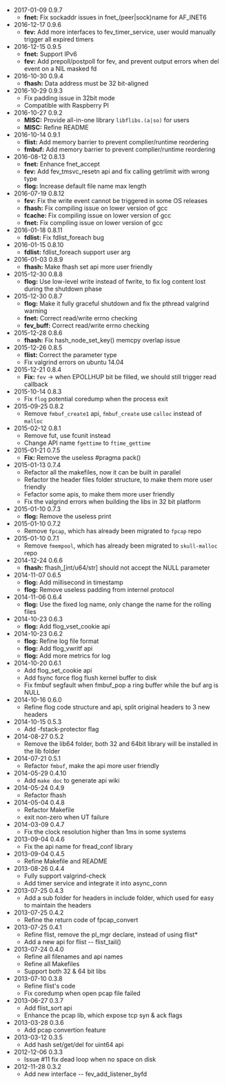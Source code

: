 * 2017-01-09 0.9.7
   * **fnet:** Fix sockaddr issues in fnet_(peer|sock)name for AF_INET6
* 2016-12-17 0.9.6
   * **fev:** Add more interfaces to fev_timer_service, user would manually trigger all expired timers
* 2016-12-15 0.9.5
   * **fnet:** Support IPv6
   * **fev:** Add prepoll/postpoll for fev, and prevent output errors when del event on a NIL masked fd
* 2016-10-30 0.9.4
   * **fhash:** Data address must be 32 bit-aligned
* 2016-10-29 0.9.3
   * Fix padding issue in 32bit mode
   * Compatible with Raspberry PI
* 2016-10-27 0.9.2
   * **MISC:** Provide all-in-one library `libflibs.(a|so)` for users
   * **MISC:** Refine README
* 2016-10-14 0.9.1
   * **flist:** Add memory barrier to prevent complier/runtime reordering
   * **fmbuf:** Add memory barrier to prevent complier/runtime reordering
* 2016-08-12 0.8.13
   * **fnet:** Enhance fnet_accept
   * **fev:** Add fev_tmsvc_resetn api and fix calling getrlimit with wrong type
   * **flog:** Increase default file name max length
* 2016-07-19 0.8.12
   * **fev:** Fix the write event cannot be triggered in some OS releases
   * **fhash:** Fix compiling issue on lower version of gcc
   * **fcache:** Fix compiling issue on lower version of gcc
   * **fnet:** Fix compiling issue on lower version of gcc
* 2016-01-18 0.8.11
   * **fdlist:** Fix fdlist_foreach bug
* 2016-01-15 0.8.10
   * **fdlist:** fdlist_foreach support user arg
* 2016-01-03 0.8.9
   * **fhash:** Make fhash set api more user friendly
* 2015-12-30 0.8.8
   * **flog:** Use low-level write instead of fwrite, to fix log content lost during the shutdown phase
* 2015-12-30 0.8.7
   * **flog:** Make it fully graceful shutdown and fix the pthread valgrind warning
   * **fnet:** Correct read/write errno checking
   * **fev_buff:** Correct read/write errno checking
* 2015-12-28 0.8.6
   * **fhash:** Fix hash_node_set_key() memcpy overlap issue
* 2015-12-26 0.8.5
   * **flist:** Correct the parameter type
   * Fix valgrind errors on ubuntu 14.04
* 2015-12-21 0.8.4
   * **Fix:** `fev` -> when EPOLLHUP bit be filled, we should still trigger read callback
* 2015-10-14 0.8.3
   * Fix `flog` potential coredump when the process exit
* 2015-09-25 0.8.2
   * Remove `fmbuf_create1` api, `fmbuf_create` use `calloc` instead of `malloc`
* 2015-02-12 0.8.1
   * Remove fut, use fcunit instead
   * Change API name `fgettime` to `ftime_gettime`
* 2015-01-21 0.7.5
   * **Fix:** Remove the useless #pragma pack()
* 2015-01-13 0.7.4
   * Refactor all the makefiles, now it can be built in parallel
   * Refactor the header files folder structure, to make them more user friendly
   * Fefactor some apis, to make them more user friendly
   * Fix the valgrind errors when building the libs in 32 bit platform
* 2015-01-10 0.7.3
   * **flog:** Remove the useless print
* 2015-01-10 0.7.2
   * Remove `fpcap`, which has already been migrated to `fpcap` repo
* 2015-01-10 0.7.1
   * Remove `fmempool`, which has already been migrated to `skull-malloc` repo
* 2014-12-24 0.6.6
   * **fhash:** fhash_[int/u64/str] should not accept the NULL parameter
* 2014-11-07 0.6.5
   * **flog:** Add millisecond in timestamp
   * **flog:** Remove useless padding from internel protocol
* 2014-11-06 0.6.4
   * **flog:** Use the fixed log name, only change the name for the rolling files
* 2014-10-23 0.6.3
   * **flog:** Add flog_vset_cookie api
* 2014-10-23 0.6.2
   * **flog:** Refine log file format
   * **flog:** Add flog_vwritf api
   * **flog:** Add more metrics for log
* 2014-10-20 0.6.1
   * Add flog_set_cookie api
   * Add fsync force flog flush kernel buffer to disk
   * Fix fmbuf segfault when fmbuf_pop a ring buffer while the buf arg is NULL
* 2014-10-16 0.6.0
   * Refine flog code structure and api, split original headers to 3 new headers
* 2014-10-15 0.5.3
   * Add -fstack-protector flag
* 2014-08-27 0.5.2
   * Remove the lib64 folder, both 32 and 64bit library will be installed in the lib folder
* 2014-07-21 0.5.1
   * Refactor `fmbuf`, make the api more user friendly
* 2014-05-29 0.4.10
   * Add `make doc` to generate api wiki
* 2014-05-24 0.4.9
   * Refactor fhash
* 2014-05-04 0.4.8
   * Refactor Makefile
   * exit non-zero when UT failure
* 2014-03-09 0.4.7
   * Fix the clock resolution higher than 1ms in some systems
* 2013-09-04 0.4.6
   * Fix the api name for fread_conf library
* 2013-09-04 0.4.5
   * Refine Makefile and README
* 2013-08-26 0.4.4
   * Fully support valgrind-check
   * Add timer service and integrate it into async_conn
* 2013-07-25 0.4.3
   * Add a sub folder for headers in include folder, which used for easy to maintain the headers
* 2013-07-25 0.4.2
   * Refine the return code of fpcap_convert
* 2013-07-25 0.4.1
   * Refine flist, remove the pl_mgr declare, instead of using flist*
   * Add a new api for flist -- flist_tail()
* 2013-07-24 0.4.0
   * Refine all filenames and api names
   * Refine all Makefiles
   * Support both 32 & 64 bit libs
* 2013-07-10 0.3.8
   * Refine flist's code
   * Fix coredump when open pcap file failed
* 2013-06-27 0.3.7
   * Add flist_sort api
   * Enhance the pcap lib, which expose tcp syn & ack flags
* 2013-03-28 0.3.6
   * Add pcap convertion feature
* 2013-03-12 0.3.5
   * Add hash set/get/del for uint64 api
* 2012-12-06 0.3.3
   * Issue #11 fix dead loop when no space on disk
* 2012-11-28 0.3.2
   * Add new interface -- fev_add_listener_byfd
